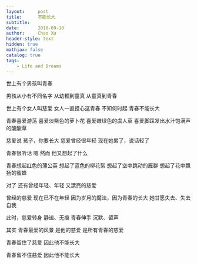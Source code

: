 ```yaml
---
layout:     post
title:      不能长大
subtitle:   
date:       2010-09-10
author:     Chao Xu
header-style: text
hidden: true
mathjax: false 
catalog: true
tags:
    - Life and Dreams
---
```


世上有个男孩叫青春

男孩从小有不同名字
从幼稚到童真
从童真到青春



世上有个女人叫慈爱
女人一直担心这青春
不知何时起
青春不能长大



青春喜爱游荡
喜爱淡紫色的萝卜花
喜爱嫩绿色的虞人草
喜爱脚踩发出水汁饱满声的酸酸草



慈爱说
孩子，你要长大
慈爱曾经很年轻
现在她累了，说话轻了



青春很听话
嗯
然而
他又想起了什么



青春想起红色的蒲公英
想起了蓝色的柳花絮
想起了空中跳动的雁群
想起了花中飘扬的蜜蜂



对了
还有曾经年轻、年轻
又漂亮的慈爱



曾经的慈爱
现在已不在年轻
因为岁月的魔法，因为青春的长大
她甘愿失去、失去自我



此时，慈爱转身
静谧、无痕
青春伸手
沉默、留声



其实
青春最爱的风景
是他的慈爱
是所有青春的慈爱



青春留住了慈爱
因此他不能长大



青春留不住慈爱
因此他不能长大

